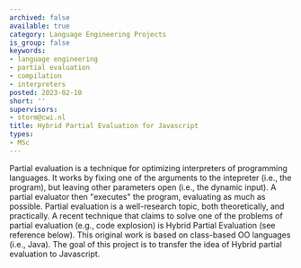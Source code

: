 ```yaml
---
archived: false
available: true
category: Language Engineering Projects
is_group: false
keywords:
- language engineering
- partial evaluation
- compilation
- interpreters
posted: 2023-02-10
short: ''
supervisors:
- storm@cwi.nl
title: Hybrid Partial Evaluation for Javascript
types:
- MSc
---
```


Partial evaluation is a technique for optimizing interpreters of programming languages. It works by fixing one of the arguments to the intepreter (i.e., the program), but leaving other parameters open (i.e., the dynamic input). A partial evaluator then "executes" the program, evaluating as much as possible. Partial evaluation is a well-research topic, both theoretically, and practically. A recent technique that claims to solve one of the problems of partial evaluation (e.g., code explosion) is Hybrid Partial Evaluation (see reference below). This original work is based on class-based OO languages (i.e., Java). The goal of this project is to transfer the idea of Hybrid partial evaluation to Javascript.